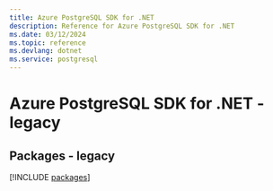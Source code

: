 ```yaml
---
title: Azure PostgreSQL SDK for .NET
description: Reference for Azure PostgreSQL SDK for .NET
ms.date: 03/12/2024
ms.topic: reference
ms.devlang: dotnet
ms.service: postgresql
---
```

# Azure PostgreSQL SDK for .NET - legacy
## Packages - legacy
[!INCLUDE [packages](postgresql-index.md)]
